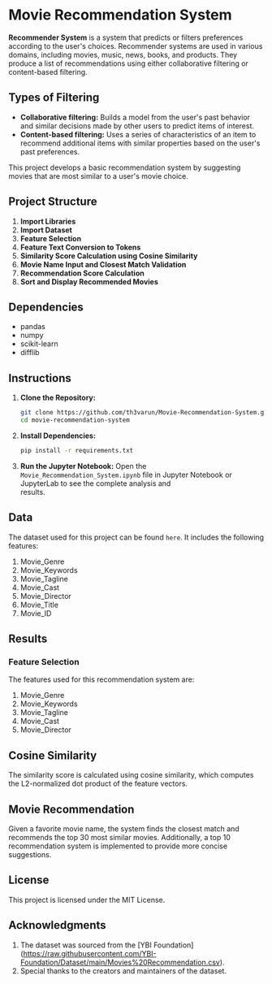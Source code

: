 # Movie Recommendation System

**Recommender System** is a system that predicts or filters preferences according to the user's choices. Recommender systems are used in various domains, including movies, music, news, books, and products. They produce a list of recommendations using either collaborative filtering or content-based filtering.

## Types of Filtering

- **Collaborative filtering:** Builds a model from the user's past behavior and similar decisions made by other users to predict items of interest.
- **Content-based filtering:** Uses a series of characteristics of an item to recommend additional items with similar properties based on the user's past preferences.

This project develops a basic recommendation system by suggesting movies that are most similar to a user's movie choice.

## Project Structure

1. **Import Libraries**
2. **Import Dataset**
3. **Feature Selection**
4. **Feature Text Conversion to Tokens**
5. **Similarity Score Calculation using Cosine Similarity**
6. **Movie Name Input and Closest Match Validation**
7. **Recommendation Score Calculation**
8. **Sort and Display Recommended Movies**

## Dependencies

- pandas
- numpy
- scikit-learn
- difflib

## Instructions

1. **Clone the Repository:**
   ```sh
   git clone https://github.com/th3varun/Movie-Recommendation-System.git
   cd movie-recommendation-system

2. **Install Dependencies:**
   ```sh
   pip install -r requirements.txt

1. **Run the Jupyter Notebook:**
   Open the `Movie_Recommendation_System.ipynb` file in Jupyter Notebook or JupyterLab to see the complete analysis and   
   results.

## Data

The dataset used for this project can be found `here`. It includes the following features:

1. Movie_Genre
2. Movie_Keywords
3. Movie_Tagline
4. Movie_Cast
5. Movie_Director
6. Movie_Title
7. Movie_ID

## Results

### Feature Selection

The features used for this recommendation system are:

1. Movie_Genre
2. Movie_Keywords
3. Movie_Tagline
4. Movie_Cast
5. Movie_Director

## Cosine Similarity

The similarity score is calculated using cosine similarity, which computes the L2-normalized dot product of the feature vectors.

## Movie Recommendation

Given a favorite movie name, the system finds the closest match and recommends the top 30 most similar movies. Additionally, a top 10 recommendation system is implemented to provide more concise suggestions.

## License

This project is licensed under the MIT License.

## Acknowledgments

1. The dataset was sourced from the [YBI Foundation] (https://raw.githubusercontent.com/YBI-Foundation/Dataset/main/Movies%20Recommendation.csv).
2. Special thanks to the creators and maintainers of the dataset.


